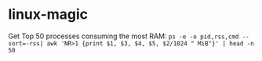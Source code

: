 # linux-magic

Get Top 50 processes consuming the most RAM:
`ps -e -o pid,rss,cmd --sort=-rss| awk 'NR>1 {print $1, $3, $4, $5, $2/1024 " MiB"}' | head -n 50`
